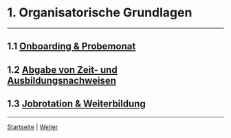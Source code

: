 # 1. Organisatorische Grundlagen

---

## 1.1 [Onboarding & Probemonat](1/README.md)

## 1.2 [Abgabe von Zeit- und Ausbildungsnachweisen](2/README.md)

## 1.3 [Jobrotation & Weiterbildung](3/README.md)

---

[Startseite](../../README.md) | [Weiter](1/README.md)
